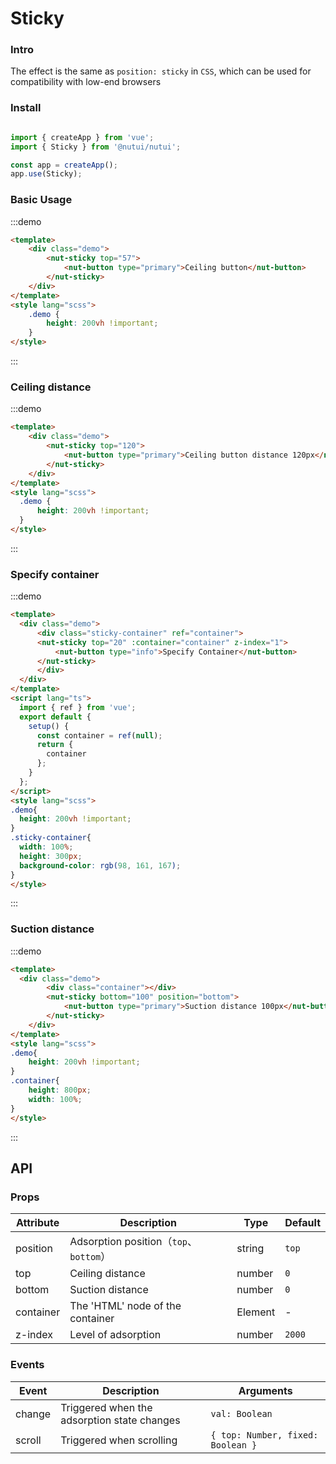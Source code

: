 # Sticky

### Intro

The effect is the same as `position: sticky` in `CSS`, which can be used for compatibility with low-end browsers

### Install

```javascript

import { createApp } from 'vue';
import { Sticky } from '@nutui/nutui';

const app = createApp();
app.use(Sticky);

```

### Basic Usage

:::demo

```html
<template>
    <div class="demo">
        <nut-sticky top="57">
            <nut-button type="primary">Ceiling button</nut-button>
        </nut-sticky>
    </div>
</template>
<style lang="scss">
    .demo {
        height: 200vh !important;
    }
</style>
```

:::

### Ceiling distance

:::demo

```html
<template>
    <div class="demo">
        <nut-sticky top="120">
            <nut-button type="primary">Ceiling button distance 120px</nut-button>
        </nut-sticky>
    </div>
</template>
<style lang="scss">
  .demo {
      height: 200vh !important;
  }
</style>
```

:::

### Specify container

:::demo

```html
<template>
  <div class="demo">
      <div class="sticky-container" ref="container">
      <nut-sticky top="20" :container="container" z-index="1">
          <nut-button type="info">Specify Container</nut-button>
      </nut-sticky>
      </div>
  </div>
</template>
<script lang="ts">
  import { ref } from 'vue';
  export default {
    setup() {
      const container = ref(null);
      return {
        container
      };
    }
  };
</script>
<style lang="scss">
.demo{
  height: 200vh !important;
}
.sticky-container{
  width: 100%;
  height: 300px;
  background-color: rgb(98, 161, 167);
}
</style>
```

:::

### Suction distance

:::demo

```html
<template>
  <div class="demo">
        <div class="container"></div>
        <nut-sticky bottom="100" position="bottom">
            <nut-button type="primary">Suction distance 100px</nut-button>
        </nut-sticky>
    </div>
</template>
<style lang="scss">
.demo{
    height: 200vh !important;
}
.container{
    height: 800px;
    width: 100%;
}
</style>
```

:::

## API

### Props

| Attribute    | Description                      | Type   | Default          |
|--------------|----------------------------------|--------|------------------|
| position         | Adsorption position（`top`、`bottom`）               | string | `top`                |
| top         | Ceiling distance               | number | `0`                |
| bottom        | Suction distance               | number | `0`                |
| container         | The 'HTML' node of the container        | Element | -                |
| z-index         | Level of adsorption               | number | `2000`               |

### Events

| Event | Description                  | Arguments   |
|--------|----------------|--------------|
| change  | Triggered when the adsorption state changes | `val: Boolean` |
| scroll | Triggered when scrolling | `{ top: Number, fixed: Boolean }` |
